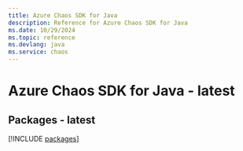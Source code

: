 ```yaml
---
title: Azure Chaos SDK for Java
description: Reference for Azure Chaos SDK for Java
ms.date: 10/29/2024
ms.topic: reference
ms.devlang: java
ms.service: chaos
---
```

# Azure Chaos SDK for Java - latest
## Packages - latest
[!INCLUDE [packages](chaos-index.md)]